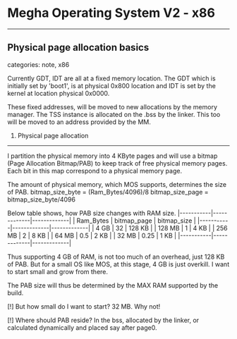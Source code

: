# Megha Operating System V2 - x86
------------------------------------------------------------------------------

## Physical page allocation basics
categories: note, x86

Currently GDT, IDT are all at a fixed memory location. The GDT which is 
initially set by 'boot1', is at physical 0x800 location and IDT is set by the 
kernel at location physical 0x0000.

These fixed addresses, will be moved to new allocations by the memory manager. 
The TSS instance is allocated on the .bss by the linker. This too will be 
moved to an address provided by the MM.

1. Physical page allocation
----------------------------
I partition the physical memory into 4 KByte pages and will use a bitmap 
(Page Allocation Bitmap/PAB) to keep track of free physical memory pages. 
Each bit in this map correspond to a physical memory page. 

The amount of physical memory, which MOS supports, determines the size of PAB.
bitmap_size_byte = (Ram_Bytes/4096)/8
bitmap_size_page = bitmap_size_byte/4096

Below table shows, how PAB size changes with RAM size.
                    |-----------|-------------|-------------|
                    | Ram_Bytes | bitmap_page | bitmap_size |
                    |-----------|-------------|-------------|
                    |     4 GB  |    32       | 128 KB      |
                    |   128 MB  |     1       |   4 KB      |
                    |   256 MB  |     2       |   8 KB      |
                    |    64 MB  |     0.5     |   2 KB      |
                    |    32 MB  |     0.25    |   1 KB      |
                    |-----------|-------------|-------------|

Thus supporting 4 GB of RAM, is not too much of an overhead, just 128 KB of 
PAB. But for a small OS like MOS, at this stage, 4 GB is just overkill. I want 
to start small and grow from there.

The PAB size will thus be determined by the MAX RAM supported by the build.

[!] But how small do I want to start?
32 MB. Why not!

[!] Where should PAB reside? In the bss, allocated by the linker, or 
calculated dynamically and placed say after page0.
